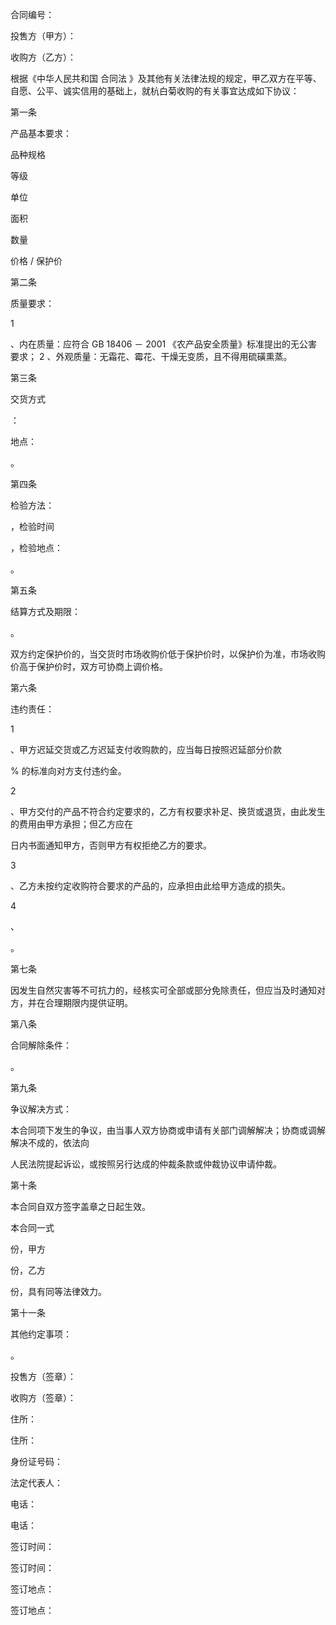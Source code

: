 
 



合同编号：





投售方（甲方）：


                                                                  









收购方（乙方）：


                                                                  








根据《中华人民共和国
合同法
》及其他有关法律法规的规定，甲乙双方在平等、自愿、公平、诚实信用的基础上，就杭白菊收购的有关事宜达成如下协议：





第一条



   



产品基本要求：








 

  

   

品种规格





   

等级





   

单位





   

面积





   

数量





   

价格
/
保护价





  

  

   

 


  



   

 



   

 



   

 



   

 





   

 



  

  

   

 


  



   

 



   

 



   

 



   

 





   

 



  

 






第二条

  

质量要求：


1

、内在质量：应符合
GB 18406
－
2001
《农产品安全质量》标准提出的无公害要求；
2
、外观质量：无霜花、霉花、干燥无变质，且不得用硫磺熏蒸。





第三条

  

交货方式


：


                     


地点：


                     


。





第四条

  

检验方法：




                  



，检验时间


                 


，检验地点：


                    


。





第五条

  

结算方式及期限：




                                        




 


。




双方约定保护价的，当交货时市场收购价低于保护价时，以保护价为准，市场收购价高于保护价时，双方可协商上调价格。





第六条

  

违约责任：





1

、甲方迟延交货或乙方迟延支付收购款的，应当每日按照迟延部分价款


       



%
的标准向对方支付违约金。




2

、甲方交付的产品不符合约定要求的，乙方有权要求补足、换货或退货，由此发生的费用由甲方承担；但乙方应在


     


日内书面通知甲方，否则甲方有权拒绝乙方的要求。




3

、乙方未按约定收购符合要求的产品的，应承担由此给甲方造成的损失。




4

、


                                                              


。





第七条



  


因发生自然灾害等不可抗力的，经核实可全部或部分免除责任，但应当及时通知对方，并在合理期限内提供证明。





第八条

  

合同解除条件：




                  

                        



。





第九条

  

争议解决方式：


本合同项下发生的争议，由当事人双方协商或申请有关部门调解解决；协商或调解解决不成的，依法向


       


人民法院提起诉讼，或按照另行达成的仲裁条款或仲裁协议申请仲裁。





第十条

  

本合同自双方签字盖章之日起生效。


本合同一式


     


份，甲方


     


份，乙方


     


份，具有同等法律效力。





第十一条

  

其他约定事项：




                                         



。




 





投售方（签章）：

       

                      

收购方（签章）：





住所：

                                      

住所：




身份证号码：

                                

法定代表人：




电话：

                                      

电话：

       






签订时间：

                                  

签订时间：




签订地点：

                                 

 

签订地点：




 


 

 
 
 
 
 
  


  
 

  


  


  
 
 
 
 

